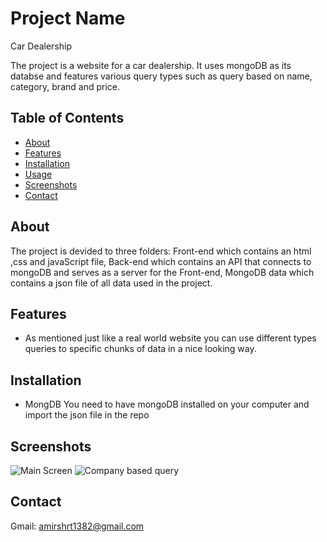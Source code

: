 # Project Name
Car Dealership

The project is a website for a car dealership. It uses mongoDB as its databse and features various query types such as query based on name, category, brand and price.

## Table of Contents

- [About](#about)
- [Features](#features)
- [Installation](#installation)
- [Usage](#usage)
- [Screenshots](#screenshots)
- [Contact](#contact)

## About
The project is devided to three folders:
Front-end which contains an html ,css and javaScript file,
Back-end which contains an API that connects to mongoDB and serves as a server for the Front-end,
MongoDB data which contains a json file of all data used in the project.

## Features
- As mentioned just like a real world website you can use different types queries to specific chunks of data in a nice looking way.

## Installation
- MongDB
You need to have mongoDB installed on your computer and import the json file in the repo

## Screenshots
![Main Screen](https://github.com/AmirShariati/Car-Dealership-Project/assets/126683177/31a0bd62-e438-41e0-a996-18c58988c768)
![Company based query](https://github.com/AmirShariati/Car-Dealership-Project/assets/126683177/259ae466-7d59-48eb-a636-7c9082816ccf)

## Contact
Gmail: amirshrt1382@gmail.com
